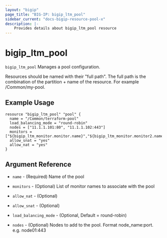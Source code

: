 ```yaml
---
layout: "bigip"
page_title: "BIG-IP: bigip_ltm_pool"
sidebar_current: "docs-bigip-resource-pool-x"
description: |-
    Provides details about bigip_ltm_pool resource
---
```


# bigip\_ltm\_pool

`bigip_ltm_pool` Manages a pool configuration.

Resources should be named with their "full path". The full path is the combination of the partition + name of the resource. For example /Common/my-pool.


## Example Usage


```hcl
resource "bigip_ltm_pool" "pool" {
  name = "/Common/terraform-pool"
  load_balancing_mode = "round-robin"
  nodes = ["11.1.1.101:80", "11.1.1.102:443"]
  monitors = ["${bigip_ltm_monitor.monitor.name}","${bigip_ltm_monitor.monitor2.name}"]
  allow_snat = "yes"
  allow_nat = "yes"
}

```      

## Argument Reference

* `name` - (Required) Name of the pool

* `monitors` - (Optional) List of monitor names to associate with the pool

* `allow_nat` - (Optional)

* `allow_snat` - (Optional)

* `load_balancing_mode` - (Optional, Default = round-robin)

* `nodes` - (Optional) Nodes to add to the pool. Format node_name:port. e.g. node01:443
